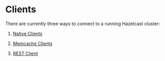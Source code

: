 
# Clients

There are currently three ways to connect to a running Hazelcast cluster:

1.  [Native Clients](#native-client)

2.  [Memcache Clients](#memcache-client)

3.  [REST Client](#rest-client)


